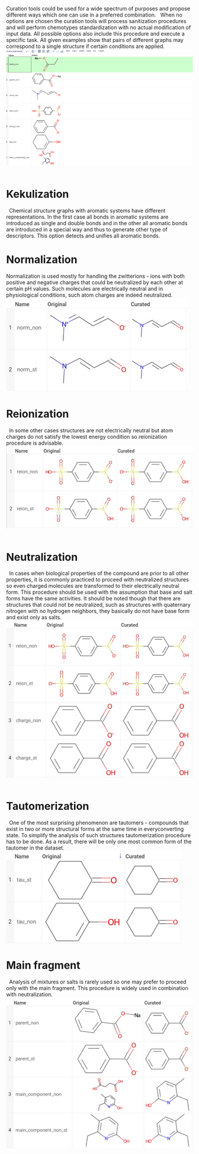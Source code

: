 <!-- TITLE: Cheminformatics Chemical Structures Curation -->
<!-- SUBTITLE: -->

Curation tools could be used for a wide spectrum of purposes and propose different ways which one can use in a preferred combination.
 
When no options are chosen the curation tools will process sanitization procedures and will perform chemotypes standardization with no actual modification of input data. All possible options also include this procedure and execute a specific task. All given examples show that pairs of different graphs may correspond to a single structure if certain conditions are applied.
 
![Curation](chem_curation_demo.gif "Curation")
 
# Kekulization
 
Chemical structure graphs with aromatic systems have different representations. In the first case all bonds in aromatic systems are introduced as single and double bonds and in the other all aromatic bonds are introduced in a special way and thus to generate other type of descriptors. This option detects and unifies all aromatic bonds.
 
# Normalization
Normalization is used mostly for handling the zwitterions - ions with both positive and negative charges that could be neutralized by each other at certain pH values. Such molecules are electrically neutral and in physiological conditions, such atom charges are indeed neutralized. 
 
![Normalization](chem_curate_norm.jpg "Normalization")
 
# Reionization
 
In some other cases structures are not electrically neutral but atom charges do not satisfy the lowest energy condition so reionization procedure is advisable.
 
![Reionization](chem_curate_reion.jpg "Reionization")
 
# Neutralization
 
In cases when biological properties of the compound are prior to all other properties, it is commonly practiced to proceed with neutralized structures so even charged molecules are transformed to their electrically neutral form. This procedure should be used with the assumption that base and salt forms have the same activities. It should be noted though that there are structures that could not be neutralized, such as structures with quaternary nitrogen with no hydrogen neighbors, they basically do not have base form and exist only as salts.
 
![Neutralization](chem_curate_charge.jpg "Neutralization")
 
# Tautomerization
 
One of the most surprising phenomenon are tautomers - compounds that exist in two or more structural forms at the same time in everyconverting state. To simplify the analysis of such structures tautomerization procedure has to be done. As a result, there will be only one most common form of the tautomer in the dataset.
 
![Tautomerization](chem_curate_tau.jpg "Tautomerization")
 
# Main fragment
 
Analysis of mixtures or salts is rarely used so one may prefer to proceed only with the main fragment. This procedure is widely used in combination with neutralization.
 
![Main fragment](chem_curate_main.jpg "Main fragment")
 